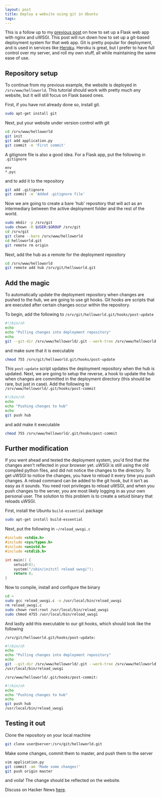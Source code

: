 ```yaml
---
layout: post
title: Deploy a website using git in Ubuntu
tags: 
---
```


This is a follow up to my [previous post](http://kramerapps.com/blog/post/22551999777/flask-uwsgi-nginx-ubuntu) on how to set up a Flask web app with nginx and uWSGI. This post will run down how to set up a git-based deployment system for that web app. Git is pretty popular for deployment, and is used in services like [Heroku](https://devcenter.heroku.com/articles/git). Heroku is great, but I prefer to have full control over my server, and roll my own stuff, all while maintaining the same ease of use.

## Repository setup

To continue from my previous example, the website is deployed in `/srv/www/helloworld`. This tutorial should work with pretty much any website, but it will still focus on Flask based ones.

First, if you have not already done so, install git.

``` bash
sudo apt-get install git
```

Next, put your website under version control with git

``` bash
cd /srv/www/helloworld
git init
git add application.py
git commit -m 'First commit'
```

A gitignore file is also a good idea. For a Flask app, put the following in `.gitignore`

```
env
*.pyc
```

and to add it to the repository

``` bash
git add .gitignore
git commit -m 'Added .gitignore file'
```

Now we are going to create a bare 'hub' repository that will act as an intermediary between the active deployment folder and the rest of the world.

``` bash
sudo mkdir -p /srv/git
sudo chown -R $USER:$GROUP /srv/git
cd /srv/git
git clone --bare /srv/www/helloworld
cd helloworld.git
git remote rm origin
```

Next, add the hub as a remote for the deployment repository

``` bash
cd /srv/www/helloworld
git remote add hub /srv/git/helloworld.git
```

## Add the magic

To automatically update the deployment repository when changes are pushed to the hub, we are going to use git hooks. Git hooks are scripts that are executed after certain changes occur within the repository.

To begin, add the following to `/srv/git/helloworld.git/hooks/post-update`

``` bash
#!/bin/sh
echo
echo "Pulling changes into deployment repository"
echo
git --git-dir /srv/www/helloworld/.git --work-tree /srv/www/helloworld pull hub master
```

and make sure that it is executable

``` bash
chmod 755 /srv/git/helloworld.git/hooks/post-update
```

This `post-update` script updates the deployment repository when the hub is updated. Next, we are going to setup the reverse, a hook to update the hub when changes are committed in the deployment directory (this should be rare, but just in case). Add the following to `/srv/www/helloworld/.git/hooks/post-commit`

``` bash
#!/bin/sh
echo
echo "Pushing changes to hub"
echo
git push hub
```

and add make it executable

``` bash
chmod 755 /srv/www/helloworld/.git/hooks/post-commit
```

## Further modification

If you went ahead and tested the deployment system, you'd find that the changes aren't reflected in your browser yet. uWSGI is still using the old compiled python files, and did not notice the changes to the directory. To get uWSGI to notice the changes, you have to reload it every time you push changes. A reload command can be added to the git hook, but it isn't as easy as it sounds. You need root privileges to reload uWSGI, and when you push changes to the server, you are most likely logging in as your own personal user. The solution to this problem is to create a setuid binary that reloads uWSGI.

First, install the Ubuntu `build-essential` package

``` bash
sudo apt-get install build-essential
```

Next, put the following in `~/reload_uwsgi.c`

``` c
#include <stdio.h>
#include <sys/types.h>
#include <unistd.h>
#include <stdlib.h>

int main() {
    setuid(0);
    system("/sbin/initctl reload uwsgi");
    return 0;
}
```

Now to compile, install and configure the binary

``` bash
cd ~
sudo gcc reload_uwsgi.c -o /usr/local/bin/reload_uwsgi
rm reload_uwsgi.c
sudo chown root:root /usr/local/bin/reload_uwsgi
sudo chmod 4755 /usr/local/bin/reload_uwsgi
```

And lastly add this executable to our git hooks, which should look like the following

`/srv/git/helloworld.git/hooks/post-update:`

``` bash
#!/bin/sh
echo
echo "Pulling changes into deployment repository"
echo
git --git-dir /srv/www/helloworld/.git --work-tree /srv/www/helloworld pull hub master
/usr/local/bin/reload_uwsgi
```

`/srv/www/helloworld/.git/hooks/post-commit:`

``` bash
#!/bin/sh
echo
echo "Pushing changes to hub"
echo
git push hub
/usr/local/bin/reload_uwsgi
```

## Testing it out

Clone the repository on your local machine

``` bash
git clone user@server:/srv/git/helloworld.git
```

Make some changes, commit them to master, and push them to the server

``` bash
vim application.py
git commit -am 'Made some changes!'
git push origin master
```

and voila! The change should be reflected on the website.

Discuss on Hacker News [here](http://news.ycombinator.com/item?id=4067056).